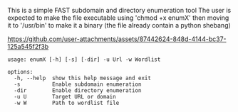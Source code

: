 This is a simple FAST subdomain and directory enumeration tool
The user is expected to make the file executable using 'chmod +x enumX' then moving it to '/usr/bin' to make it a binary (the file already contain a python shebang)


https://github.com/user-attachments/assets/87442624-848d-4144-bc37-125a545f2f3b



```
usage: enumX [-h] [-s] [-dir] -u Url -w Wordlist

options:
  -h, --help  show this help message and exit
  -s          Enable subdomain enumeration
  -dir        Enable directory enumeration
  -u U        Target URL or domain
  -w W        Path to wordlist file
                                                      
```
